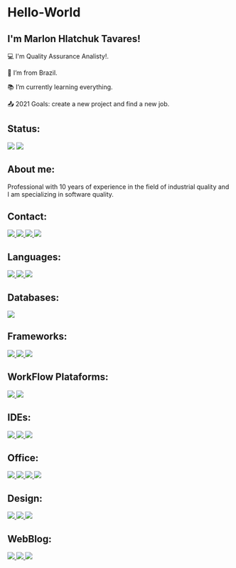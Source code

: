 # Hello-World

## I'm Marlon Hlatchuk Tavares!

:computer: I'm Quality Assurance Analisty!.

:house_with_garden: I’m from Brazil.

:books: I’m currently learning everything.

:outbox_tray: 2021 Goals: create a new project and find a new job.

## Status:

<img src="https://github-readme-stats.vercel.app/api?username=marlon-tavares"/>  <img src="https://github-readme-stats.vercel.app/api/top-langs/?username=marlon-tavares"/>

## About me:

Professional with 10 years of experience in the field of industrial quality and I am specializing in software quality.

## Contact: 

<a href="https://github.com/marlon-tavares">
<img src="https://img.shields.io/badge/GitHub-100000?style=for-the-badge&logo=github&logoColor=white" href /> </a>
<a href="https://www.linkedin.com/in/marlon-tavares/">
<img src="https://img.shields.io/badge/LinkedIn-0077B5?style=for-the-badge&logo=linkedin&logoColor=white" href /> </a>
<a href="colocar o link whastapp">
<img src="https://img.shields.io/badge/WhatsApp-25D366?style=for-the-badge&logo=whatsapp&logoColor=white" href /> </a>
<a href="colocar o link behance">
<img src="https://img.shields.io/badge/-Behance-blue?style=for-the-badge&logo=behance&logoColor=white" href /> </a>

## Languages:

<a href="colocar link html5">
<img src="https://img.shields.io/badge/HTML5-E34F26?style=for-the-badge&logo=html5&logoColor=white" href /> </a>
<a href="colocar link css3">
<img src="https://img.shields.io/badge/CSS3-1572B6?style=for-the-badge&logo=css3&logoColor=white" href /> </a>
<a href="colocar link c">
<img src="https://img.shields.io/badge/C-00599C?style=for-the-badge&logo=c&logoColor=white" href /> </a>

## Databases:

<a href="colocar link mySql">
<img src="https://img.shields.io/badge/MySQL-00000F?style=for-the-badge&logo=mysql&logoColor=white" href /> </a>

## Frameworks:
 
<a href="colocar link Postman">
<img src="https://img.shields.io/badge/Postman-FF6C37?style=for-the-badge&logo=Postman&logoColor=white" href /> </a>
<a href="colocar link Selenium">
<img src="https://img.shields.io/badge/Selenium-43B02A?style=for-the-badge&logo=Selenium&logoColor=white" href /> </a>
<a href="colocar link Cypress">
<img src="https://img.shields.io/badge/Cypress-17202C?style=for-the-badge&logo=cypress&logoColor=white" href /> </a>

## WorkFlow Plataforms:

<a href="colocar link Jira">
<img src="https://img.shields.io/badge/Jira-0052CC?style=for-the-badge&logo=Jira&logoColor=white" href /> </a>
<a href="colocar link Azure">
<img src="https://img.shields.io/badge/Azure_DevOps-0078D7?style=for-the-badge&logo=azure-devops&logoColor=white" href /> </a>

## IDEs:

<a href="colocar link VScode">
<img src="https://img.shields.io/badge/Visual_Studio_Code-0078D4?style=for-the-badge&logo=visual%20studio%20code&logoColor=white" href /> </a>
<a href="colocar link SublimeText">
<img src="https://img.shields.io/badge/sublime_text-%23575757.svg?&style=for-the-badge&logo=sublime-text&logoColor=important" href /> </a>
<a href="colocar link Notepad">
<img src="https://img.shields.io/badge/Notepad++-90E59A.svg?style=for-the-badge&logo=notepad%2B%2B&logoColor=black" href /> </a>

## Office:

<a href="colocar link Trello">
<img src="https://img.shields.io/badge/Trello-0052CC?style=for-the-badge&logo=trello&logoColor=white" href /> </a>
<a href="colocar link Excel">
<img src="https://img.shields.io/badge/Microsoft_Excel-217346?style=for-the-badge&logo=microsoft-excel&logoColor=white" href /> </a>
<a href="colocar link Word">
<img src="https://img.shields.io/badge/Microsoft_Word-2B579A?style=for-the-badge&logo=microsoft-word&logoColor=white" href /> </a>
<a href="colocar link PowerPoint">
<img src="https://img.shields.io/badge/Microsoft_PowerPoint-B7472A?style=for-the-badge&logo=microsoft-powerpoint&logoColor=white" href /> </a>

## Design:


<a href="colocar link PSD">
<img src="https://img.shields.io/badge/Adobe%20Photoshop-31A8FF?style=for-the-badge&logo=Adobe%20Photoshop&logoColor=black" href /> </a>
<a href="colocar link AI">
<img src="https://img.shields.io/badge/Adobe%20Illustrator-FF9A00?style=for-the-badge&logo=adobe%20illustrator&logoColor=white" href /> </a>
<a href="colocar link AI">
<img src="https://img.shields.io/badge/Adobe%20Illustrator-FF9A00?style=for-the-badge&logo=adobe%20illustrator&logoColor=white" href /> </a>

## WebBlog:

<a href="colocar link Wordpress">
<img src="https://img.shields.io/badge/Wordpress-21759B?style=for-the-badge&logo=wordpress&logoColor=white" href /> </a>
<a href="colocar link Wix">
<img src="https://img.shields.io/badge/Wix-000?style=for-the-badge&logo=wix&logoColor=white" href /> </a>
<a href="colocar link Blogger">
<img src="https://img.shields.io/badge/Blogger-FF5722?style=for-the-badge&logo=blogger&logoColor=white" href /> </a>
